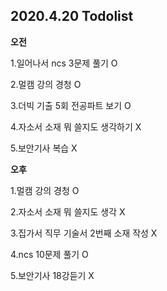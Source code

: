 ## 2020.4.20 Todolist

**오전**

1.일어나서 ncs 3문제 풀기 O

2.멀캠 강의 경청 O

3.더빅 기출 5회 전공파트 보기 O

4.자소서 소재 뭐 쓸지도 생각하기 X

5.보안기사 복습 X



**오후**

1.멀캠 강의 경청 O

2.자소서 소재 뭐 쓸지도 생각 X

3.집가서 직무 기술서 2번째 소재 작성 X

4.ncs 10문제 풀기 O

5.보안기사 18강듣기 X



